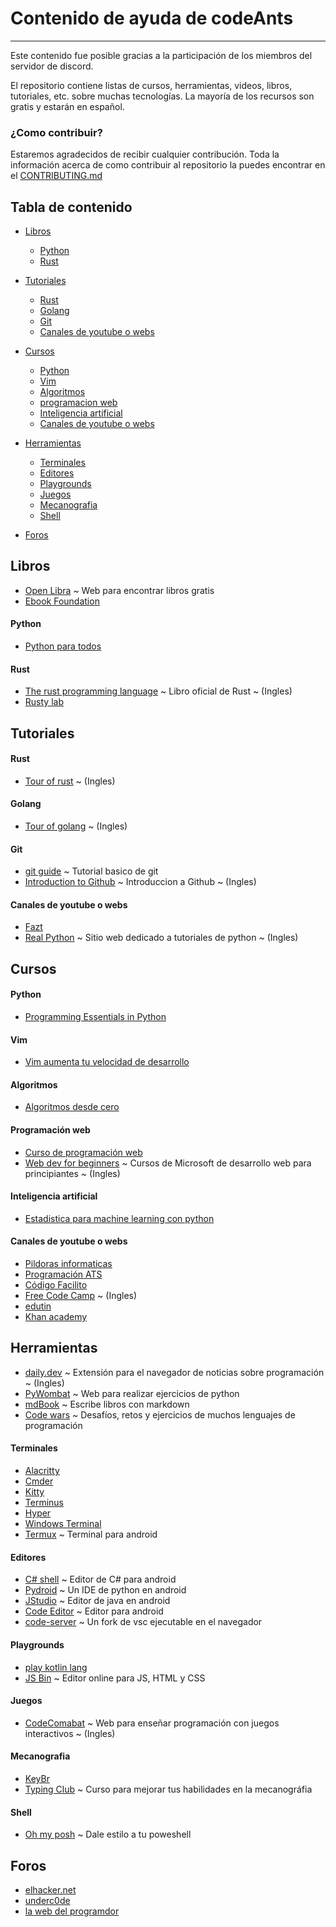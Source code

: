 <!-- 
Las etiquetas <div id=""></div> que encuentra alrededor del codigo son utilizadas para que el link en la tabla de contenido valla exactamente donde le indique sin necesidad de cambiar el nombre del titulo.
Alrededor del codigo van a ir algunos comentarios esto para separar e identificar facilmente el contenido.
-->

# Contenido de ayuda de codeAnts

---

Este contenido fue posible gracias a la participación de los miembros del servidor de discord. 

El repositorio contiene listas de cursos, herramientas, videos, libros, tutoriales, etc. sobre muchas tecnologías. La mayoría de los recursos son gratis y estarán en español.

### ¿Como contribuir?

Estaremos agradecidos de recibir cualquier contribución. Toda la información acerca de como contribuir al repositorio la puedes encontrar en el [CONTRIBUTING.md](CONTRIBUTING.md)

<!-- !______________________________TABLA DE CONTENIDO______________________________ -->

## Tabla de contenido 

* [Libros](#libros)
    - [Python](#pythonl)
    - [Rust](#rustl)

* [Tutoriales](#tutoriales)
    - [Rust](#rustt)
    - [Golang](#got)
    - [Git](#gitt)
    - [Canales de youtube o webs](#canales-de-youtube-o-webst)

* [Cursos](#cursos)
    - [Python](#pythonc)
    - [Vim](#vimc)
    - [Algoritmos](#algoritmosc)
    - [programacion web](#programacion-webc)
    - [Inteligencia artificial](#inteligencia-artificialc)
    - [Canales de youtube o webs](#canales-de-youtube-o-websc)

* [Herramientas](#herramientas)
    - [Terminales](#terminales)
    - [Editores](#editores)
    - [Playgrounds](#playgrounds)
    - [Juegos](#juegos)
    - [Mecanografia](#mecanografia)
    - [Shell](#shell)

* [Foros](#foros)

<!-- !______________________________CATEGORIA LIBROS______________________________ -->

## Libros

* [Open Libra](https://openlibra.com/es/) ~ Web para encontrar libros gratis
* [Ebook Foundation](https://github.com/EbookFoundation/free-programming-books/blob/master/free-programming-books-es.md) 

<div id="pythonl"></div>

#### Python 

* [Python para todos](https://www.utic.edu.py/citil/images/Manuales/Python_para_todos.pdf)

<div id="rustl"></div>

#### Rust

* [The rust programming language](https://doc.rust-lang.org/book/) ~ Libro oficial de Rust ~ (Ingles)
* [Rusty lab](http://futurelab.mx/rusty-lab/)

## Tutoriales

<div id="rustt"></div>

#### Rust

* [Tour of rust](https://tourofrust.com/) ~ (Ingles)

<div id="got"></div>

#### Golang

* [Tour of golang](https://tour.golang.org/welcome/1) ~ (Ingles)

<div id="gitt"></div>

#### Git

* [git guide](https://rogerdudler.github.io/git-guide/index.es.html) ~ Tutorial basico de git
* [Introduction to Github](https://lab.github.com/githubtraining/introduction-to-github) ~ Introduccion a Github ~ (Ingles)

<div id="canales-de-youtube-o-webst"></div>

#### Canales de youtube o webs 

* [Fazt](https://www.youtube.com/channel/UCX9NJ471o7Wie1DQe94RVIg)
* [Real Python](https://realpython.com/) ~ Sitio web dedicado a tutoriales de python ~ (Ingles)

<!-- !______________________________FING CATEGORIA LIBROS______________________________ -->

<!-- !______________________________CATEGORIA CURSOS______________________________ -->

## Cursos

<div id="pythonc"></div>

#### Python

* [Programming Essentials in Python](https://www.netacad.com/es/virtual/pcap-programming-essentials-python?utm_source=facebook&utm_medium=link_ad&utm_campaign=esp_netacad_python&fbclid=PAAaYpz9vRZ0MLusNZ9R4oKhTrM_qtiWK5hhjcB8OEyHw7RBCz-LrHT8xIorM#anchor)

<div id="vimc"></div>

#### Vim

* [Vim aumenta tu velocidad de desarrollo](https://www.udemy.com/course/vim-aumenta-tu-velocidad-de-desarrollo/)

<div id="algoritmosc"></div>

#### Algoritmos

* [Algoritmos desde cero](https://www.udemy.com/course/algoritmos-desde-cero/)

<div id="programacion-webc"></div>

#### Programación web

* [Curso de programación web](https://edutin.com/curso-de-programacion-web-4250)
* [Web dev for beginners](https://github.com/microsoft/Web-Dev-For-Beginners) ~ Cursos de Microsoft de desarrollo web para principiantes ~ (Ingles)

<div id="inteligencia-artificialc"></div>

#### Inteligencia artificial

* [Estadistica para machine learning con python](https://escueladedatosvivos.ai/p/curso-gratuito-estadistica-para-machine-learning-con-python)

<div id="canales-de-youtube-o-websc"></div>

#### Canales de youtube o webs

* [Pildoras informaticas](https://www.youtube.com/user/pildorasinformaticas) 
* [Programación ATS](https://www.youtube.com/channel/UC7QoKU6bj1QbXQuNIjan82Q)
* [Código Facilito](https://codigofacilito.com/)
* [Free Code Camp](https://www.freecodecamp.org/learn/) ~ (Ingles)
* [edutin](https://edutin.com/)
* [Khan academy](es.khanacademy.org) 

<!-- !______________________________FIN CATEGORIA CURSOS______________________________ -->

<!-- !______________________________CATEGORIA HERRAMIENTAS______________________________ -->

## Herramientas

* [daily.dev](https://daily.dev/) ~ Extensión para el navegador de noticias sobre programación ~ (Ingles)
* [PyWombat](https://pywombat.com/ ) ~ Web para realizar ejercicios de python
* [mdBook](https://github.com/rust-lang/mdBook) ~ Escribe libros con markdown
* [Code wars](https://www.codewars.com/) ~ Desafíos, retos y ejercicios de muchos lenguajes de programación

#### Terminales

* [Alacritty](https://github.com/alacritty/alacritty)  
* [Cmder](https://cmder.net/) 
* [Kitty](https://sw.kovidgoyal.net/kitty/)
* [Terminus](https://eugeny.github.io/terminus/)
* [Hyper](https://hyper.is/)
* [Windows Terminal](https://www.microsoft.com/en-us/p/windows-terminal/9n0dx20hk701?activetab=pivot:overviewtab)
* [Termux](https://play.google.com/store/apps/details?id=com.termux) ~ Terminal para android

#### Editores

* [C# shell](https://play.google.com/store/apps/details?id=com.radinc.csharpshell) ~ Editor de C# para android
* [Pydroid](https://play.google.com/store/apps/details?id=ru.iiec.pydroid3) ~ Un IDE de python en android
* [JStudio](https://play.google.com/store/apps/details?id=com.qamar.ide.java) ~ Editor de java en android
* [Code Editor](https://play.google.com/store/apps/details?id=com.rhmsoft.code) ~ Editor para android
* [code-server](https://github.com/cdr/code-server) ~ Un fork de vsc ejecutable en el navegador

#### Playgrounds

* [play kotlin lang](https://play.kotlinlang.org/?_ga=2.66755110.963148592.1597421085-1962679736.1597421085#eyJ2ZXJzaW9uIjoiMS40LjAiLCJwbGF0Zm9ybSI6ImphdmEiLCJhcmdzIjoiIiwianNDb2RlIjoiIiwibm9uZU1hcmtlcnMiOnRydWUsInRoZW1lIjoiaWRlYSIsImNvZGUiOiIvKipcbiAqIFlvdSBjYW4gZWRpdCwgcnVuLCBhbmQgc2hhcmUgdGhpcyBjb2RlLiBcbiAqIHBsYXkua290bGlubGFuZy5vcmcgXG4gKi9cblxuZnVuIG1haW4oKSB7XG4gICAgcHJpbnRsbihcIkhlbGxvLCBGcmllbmRzIG9mIERpc2NvcmQhISFcIilcbn0ifQ==)
* [JS Bin](https://jsbin.com/?html,css,output) ~ Editor online para JS, HTML y CSS 

#### Juegos

* [CodeComabat](https://codecombat.com/) ~ Web para enseñar programación con juegos interactivos ~ (Ingles)

#### Mecanografia

* [KeyBr](https://www.keybr.com/)
* [Typing Club](https://www.typingclub.com/) ~ Curso para mejorar tus habilidades en la mecanográfia

#### Shell

* [Oh my posh](https://github.com/JanDeDobbeleer/oh-my-posh) ~ Dale estilo a tu poweshell

<!-- !______________________________FIN CATEGORIA HERRAMIENTAS______________________________ -->

<!-- !______________________________CATEGORIA FOROS______________________________ -->

## Foros

* [elhacker.net](https://elhacker.net/)
* [underc0de](https://underc0de.org/foro/index.php?PHPSESSID=hn6uaglapbtq3ojk78al949o21)
* [la web del programdor](https://www.lawebdelprogramador.com/foros/)

<!-- !______________________________FIN CATEGORIA FOROS______________________________ -->
